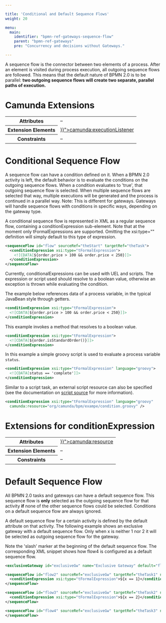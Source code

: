```yaml
---

title: 'Conditional and Default Sequence Flows'
weight: 20

menu:
  main:
    identifier: "bpmn-ref-gateways-sequence-flow"
    parent: "bpmn-ref-gateways"
    pre: "Concurrency and decisions without Gateways."

---
```



A sequence flow is the connector between two elements of a process. After an element is visited during process execution, all outgoing sequence flows are followed. This means that the default nature of BPMN 2.0 is to be parallel: <strong>two outgoing sequence flows will create two separate, parallel paths of execution.</strong>

<div data-bpmn-diagram="../bpmn/sequence-flow-parallel"></div>

# Camunda Extensions

<table class="table table-striped">
  <tr>
    <th>Attributes</th>
    <td>&ndash;</td>
  </tr>
  <tr>
    <th>Extension Elements</th>
    <td>
      <a href="../../reference/bpmn20/custom-extensions/extension-elements.md#executionlistener" >}}">camunda:executionListener</a>
    </td>
  </tr>
  <tr>
    <th>Constraints</th>
    <td>&ndash;</td>
  </tr>
</table>


# Conditional Sequence Flow

A sequence flow can have a condition defined on it. When a BPMN 2.0 activity is left, the default behavior is to evaluate the conditions on the outgoing sequence flows. When a condition evaluates to 'true', that outgoing sequence flow is selected. When multiple sequence flows are selected that way, multiple executions will be generated and the process is continued in a parallel way. Note: This is different for gateways. Gateways will handle sequence flows with conditions in specific ways, depending on the gateway type.

<div data-bpmn-diagram="../bpmn/sequence-flow-conditional"></div>

A conditional sequence flow is represented in XML as a regular sequence flow, containing a conditionExpression sub-element. Note that at the moment only tFormalExpressions are supported. Omitting the xsi:type="" definition will simply default to this type of expression.

```xml
<sequenceFlow id="flow" sourceRef="theStart" targetRef="theTask">
  <conditionExpression xsi:type="tFormalExpression">
    <![CDATA[${order.price > 100 && order.price < 250}]]>
  </conditionExpression>
</sequenceFlow>
```

Currently, conditionalExpressions can be used with UEL and scripts. The expression or script used
should resolve to a boolean value, otherwise an exception is thrown while evaluating the condition.

The example below references data of a process variable, in the typical JavaBean style through getters.

```xml
<conditionExpression xsi:type="tFormalExpression">
  <![CDATA[${order.price > 100 && order.price < 250}]]>
</conditionExpression>
```

This example invokes a method that resolves to a boolean value.

```xml
<conditionExpression xsi:type="tFormalExpression">
  <![CDATA[${order.isStandardOrder()}]]>
</conditionExpression>
```

In this example a simple groovy script is used to evaluate a process variable `status`.

```xml
<conditionExpression xsi:type="tFormalExpression" language="groovy">
  <![CDATA[status == 'complete']]>
</conditionExpression>
```

Similar to a script task, an external script resource can also be specified (see the documentation
on [script source](../../user-guide/process-engine/scripting.md#script-source) for more information).

```xml
<conditionExpression xsi:type="tFormalExpression" language="groovy"
  camunda:resource="org/camunda/bpm/exampe/condition.groovy" />
```


# Extensions for conditionExpression

<table class="table table-striped">
  <tr>
    <th>Attributes</th>
    <td>
      <a href="../../reference/bpmn20/custom-extensions/extension-attributes.md#resource" >}}">camunda:resource</a>
    </td>
  </tr>
  <tr>
    <th>Extension Elements</th>
    <td>&ndash;</td>
  </tr>
  <tr>
    <th>Constraints</th>
    <td>&ndash;</td>
  </tr>
</table>



# Default Sequence Flow

All BPMN 2.0 tasks and gateways can have a default sequence flow. This sequence flow is <strong>only</strong> selected as the outgoing sequence flow for that activity <strong>if</strong> none of the other sequence flows could be selected. Conditions on a default sequence flow are always ignored.

A default sequence flow for a certain activity is defined by the default attribute on that activity. The following example shows an exclusive gateway with a default sequence flow. Only when x is neither 1 nor 2 it will be selected as outgoing sequence flow for the gateway.

<div data-bpmn-diagram="../bpmn/exclusive-gateway"></div>

Note the 'slash' marker at the beginning of the default sequence flow. The corresponding XML snippet shows how flow4 is configured as a default sequence flow.

```xml
<exclusiveGateway id="exclusiveGw" name="Exclusive Gateway" default="flow4" />

<sequenceFlow id="flow2" sourceRef="exclusiveGw" targetRef="theTask1" name="${x==1}">
  <conditionExpression xsi:type="tFormalExpression">${x == 1}</conditionExpression>
</sequenceFlow>

<sequenceFlow id="flow3" sourceRef="exclusiveGw" targetRef="theTask2" name="${x==2}">
  <conditionExpression xsi:type="tFormalExpression">${x == 2}</conditionExpression>
</sequenceFlow>

<sequenceFlow id="flow4" sourceRef="exclusiveGw" targetRef="theTask3" name="else">
</sequenceFlow>
```
